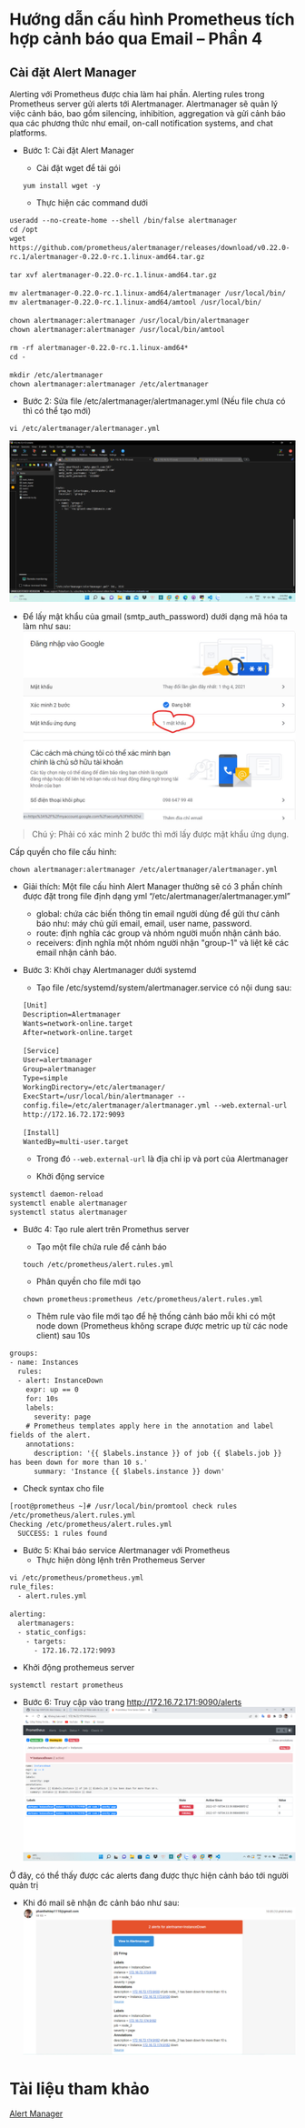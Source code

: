 # Hướng dẫn cấu hình Prometheus tích hợp cảnh báo qua Email – Phần 4
## Cài đặt Alert Manager
Alerting với Prometheus được chia làm hai phần. Alerting rules trong Prometheus server gửi alerts tới Alertmanager. Alertmanager sẽ quản lý việc cảnh báo, bao gồm silencing, inhibition, aggregation và gửi cảnh báo qua các phương thức như email, on-call notification systems, and chat platforms.
* Bước 1: Cài đặt Alert Manager
    * Cài đặt wget để tải gói
    ```
    yum install wget -y
    ```   



    * Thực hiện các command dưới 
```
useradd --no-create-home --shell /bin/false alertmanager
cd /opt
wget https://github.com/prometheus/alertmanager/releases/download/v0.22.0-rc.1/alertmanager-0.22.0-rc.1.linux-amd64.tar.gz

tar xvf alertmanager-0.22.0-rc.1.linux-amd64.tar.gz

mv alertmanager-0.22.0-rc.1.linux-amd64/alertmanager /usr/local/bin/
mv alertmanager-0.22.0-rc.1.linux-amd64/amtool /usr/local/bin/

chown alertmanager:alertmanager /usr/local/bin/alertmanager
chown alertmanager:alertmanager /usr/local/bin/amtool

rm -rf alertmanager-0.22.0-rc.1.linux-amd64*
cd -

mkdir /etc/alertmanager
chown alertmanager:alertmanager /etc/alertmanager
```       


* Bước 2: Sửa file /etc/alertmanager/alertmanager.yml (Nếu file chưa có thì có thể tạo mới)


```
vi /etc/alertmanager/alertmanager.yml
```

![](../C%C3%A0i%20%C4%91%E1%BA%B7t%20Prometheus/image/ima15.png)            
  * Để lấy mật khẩu của gmail (smtp_auth_password) dưới dạng mã hóa ta làm như sau:
![](../C%C3%A0i%20%C4%91%E1%BA%B7t%20Prometheus/image/ima29.jpg)
> Chú ý: Phải có xác minh 2 bước thì mới lấy được mật khẩu ứng dụng.

Cấp quyền cho file cấu hình:
```
chown alertmanager:alertmanager /etc/alertmanager/alertmanager.yml
```


* Giải thích: Một file cấu hình Alert Manager thường sẽ có 3 phần chính được đặt trong file định dạng yml “/etc/alertmanager/alertmanager.yml” 
    * global: chứa các biến thông tin email người dùng để gửi thư cảnh báo như: máy chủ gửi email, email, user name, password.
    * route: định nghĩa các group và nhóm người muốn nhận cảnh báo.
    * receivers: định nghĩa một nhóm người nhận "group-1" và liệt kê các email nhận cảnh báo.


* Bước 3: Khởi chạy Alertmanager dưới systemd   
    * Tạo file /etc/systemd/system/alertmanager.service có nội dung sau: 

    ```
    [Unit]
    Description=Alertmanager
    Wants=network-online.target
    After=network-online.target

    [Service]
    User=alertmanager
    Group=alertmanager
    Type=simple
    WorkingDirectory=/etc/alertmanager/
    ExecStart=/usr/local/bin/alertmanager --config.file=/etc/alertmanager/alertmanager.yml --web.external-url http://172.16.72.172:9093

    [Install]
    WantedBy=multi-user.target
    ```

    * Trong đó `--web.external-url` là địa chỉ ip và port của Alertmanager



    * Khởi động service

```
systemctl daemon-reload
systemctl enable alertmanager
systemctl status alertmanager
```      

* Bước 4: Tạo rule alert trên Promethus server
    * Tạo một file chứa rule để cảnh báo

  ```
  touch /etc/prometheus/alert.rules.yml
  ```


    * Phân quyền cho file mới tạo


  ```
  chown prometheus:prometheus /etc/prometheus/alert.rules.yml
  ```

    * Thêm rule vào file mới tạo để hệ thống cảnh báo mỗi khi có một node down (Prometheus không scrape được metric up từ các node client) sau 10s


```
groups:
- name: Instances
  rules:
  - alert: InstanceDown
    expr: up == 0
    for: 10s
    labels:
      severity: page
    # Prometheus templates apply here in the annotation and label fields of the alert.
    annotations:
      description: '{{ $labels.instance }} of job {{ $labels.job }} has been down for more than 10 s.'
      summary: 'Instance {{ $labels.instance }} down'
```


* Check syntax cho file 
```
[root@prometheus ~]# /usr/local/bin/promtool check rules /etc/prometheus/alert.rules.yml
Checking /etc/prometheus/alert.rules.yml
  SUCCESS: 1 rules found
```


* Bước 5: Khai báo service Alertmanager với Prometheus
    * Thực hiện dòng lệnh trên Prothemeus Server 
```
vi /etc/prometheus/prometheus.yml
rule_files:
  - alert.rules.yml

alerting:
  alertmanagers:
  - static_configs:
    - targets:
      - 172.16.72.172:9093
```

  * Khởi động prothemeus server


```
systemctl restart prometheus
```    

* Bước 6: Truy cập vào trang http://172.16.72.171:9090/alerts
![](../C%C3%A0i%20%C4%91%E1%BA%B7t%20Prometheus/image/ima30.png)       
 
Ở đây, có thể thấy được các alerts đang được thực hiện cảnh báo tới người quản trị
  * Khi đó mail sẽ nhận đc cảnh báo như sau:
  ![](../C%C3%A0i%20%C4%91%E1%BA%B7t%20Prometheus/image/ima27.jpg)    
# Tài liệu tham khảo
[Alert Manager](https://hocchudong.com/prometheus-tich-hop-canh-bao-qua-email-phan-4/)